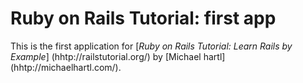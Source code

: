 # Ruby on Rails Tutorial: first app

This is the first application for
[*Ruby on Rails Tutorial: Learn Rails by Example*] (hhtp://railstutorial.org/)
by [Michael hartl] (hhtp://michaelhartl.com/).